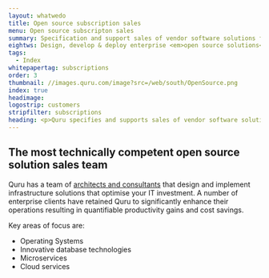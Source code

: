 ```yaml
---
layout: whatwedo
title: Open source subscription sales
menu: Open source subscripton sales
summary: Specification and support sales of vendor software solutions from the key global open source companies.
eightws: Design, develop & deploy enterprise <em>open source solutions</em>
tags:
  - Index
whitepapertag: subscriptions
order: 3
thumbnail: //images.quru.com/image?src=/web/south/OpenSource.png
index: true
headimage:
logostrip: customers
stripfilter: subscriptions
heading: <p>Quru specifies and supports sales of vendor software solutions from the <a href="/vendors">key global open source companies</a>. We supply open source 3<sup>rd</sup> party solutions that allow companies to deploy and manage business grade infrastructure and applications. We have a history of saving clients substantial costs by ensuring that they have the right open source subscriptions for their needs.</p>
---
```


## The most technically competent open source solution sales team

Quru has a team of [architects and consultants](/whatwedo/consultingdesigndeployment.html "Quru's consulting services") that design and implement infrastructure solutions that optimise your IT investment. A number of enterprise clients have retained Quru to significantly enhance their operations resulting in quantifiable productivity gains and cost savings.

Key areas of focus are:

* Operating Systems
* Innovative database technologies
* Microservices
* Cloud services
